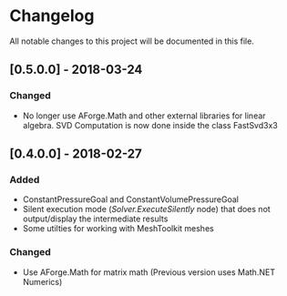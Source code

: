 # Changelog
All notable changes to this project will be documented in this file.

## [0.5.0.0] - 2018-03-24
### Changed
- No longer use AForge.Math and other external libraries for linear algebra. SVD Computation is now done inside the class FastSvd3x3

## [0.4.0.0] - 2018-02-27
### Added
- ConstantPressureGoal and ConstantVolumePressureGoal
- Silent execution mode (*Solver.ExecuteSilently* node) that does not output/display the intermediate results
- Some utilties for working with MeshToolkit meshes

### Changed
- Use AForge.Math for matrix math (Previous version uses Math.NET Numerics)
